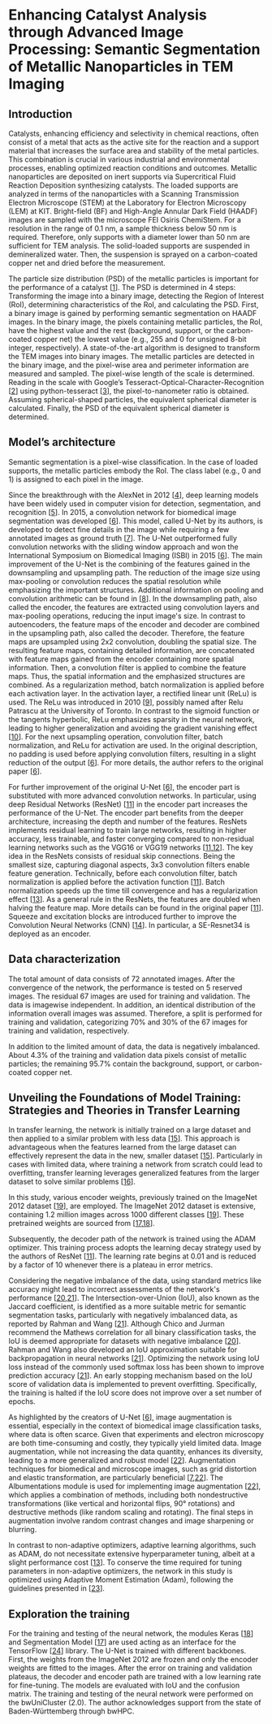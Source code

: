 # Enhancing Catalyst Analysis through Advanced Image Processing: Semantic Segmentation of Metallic Nanoparticles in TEM Imaging

## Introduction

Catalysts, enhancing efficiency and selectivity in chemical reactions, often consist of a metal that acts as the active site for the reaction and a support material that increases the surface area and stability of the metal particles. 
This combination is crucial in various industrial and environmental processes, enabling optimized reaction conditions and outcomes.
Metallic nanoparticles are deposited on inert supports via Supercritical Fluid Reaction Deposition synthesizing catalysts. 
The loaded supports are analyzed in terms of the nanoparticles with a Scanning Transmission Electron Microscope (STEM) at the Laboratory for Electron Microscopy (LEM) at KIT. 
Bright-field (BF) and High-Angle Annular Dark Field (HAADF) images are sampled with the microscope FEI Osiris ChemiStem. 
For a resolution in the range of 0.1 nm, a sample thickness below 50 nm is required. Therefore, only supports with a diameter lower than 50 nm are sufficient for TEM analysis. 
The solid-loaded supports are suspended in demineralized water. Then, the suspension is sprayed on a carbon-coated copper net and dried before the measurement.

The particle size distribution (PSD) of the metallic particles is important for the performance of a catalyst [[1](#references)]. 
The PSD is determined in 4 steps: Transforming the image into a binary image, detecting the Region of Interest (RoI), determining characteristics of the RoI, and calculating the PSD. 
First, a binary image is gained by performing semantic segmentation on HAADF images. In the binary image, the pixels containing metallic particles, the RoI, have the highest value and the rest (background, support, or the carbon-coated copper net) the lowest value (e.g., 255 and 0 for unsigned 8-bit integer, respectively). 
A state-of-the-art algorithm is designed to transform the TEM images into binary images. 
The metallic particles are detected in the binary image, and the pixel-wise area and perimeter information are measured and sampled. 
The pixel-wise length of the scale is determined. 
Reading in the scale with Google’s Tesseract-Optical-Character-Recognition [[2](#references)] using python-tesseract [[3](#references)], the pixel-to-nanometer ratio is obtained. Assuming spherical-shaped particles, the equivalent spherical diameter is calculated. Finally, the PSD of the equivalent spherical diameter is determined.

## Model’s architecture

Semantic segmentation is a pixel-wise classification. In the case of loaded supports, the metallic particles embody the RoI. The class label (e.g., 0 and 1) is assigned to each pixel in the image. 

Since the breakthrough with the AlexNet in 2012 [[4](#references)], deep learning models have been widely used in computer vision for detection, segmentation, and recognition [[5](#references)]. In 2015, a convolution network for biomedical image segmentation was developed [[6](#references)]. This model, called U-Net by its authors, is developed to detect fine details in the image while requiring a few annotated images as ground truth [[7](#references)]. The U-Net outperformed fully convolution networks with the sliding window approach and won the International Symposium on Biomedical Imaging (ISBI) in 2015 [[6](#references)]. The main improvement of the U-Net is the combining of the features gained in the downsampling and upsampling path. The reduction of the image size using max-pooling or convolution reduces the spatial resolution while emphasizing the important structures. Additional information on pooling and convolution arithmetic can be found in [[8](#references)]. In the downsampling path, also called the encoder, the features are extracted using convolution layers and max-pooling operations, reducing the input image's size. In contrast to autoencoders, the feature maps of the encoder and decoder are combined in the upsampling path, also called the decoder. Therefore, the feature maps are upsampled using 2x2 convolution, doubling the spatial size. The resulting feature maps, containing detailed information, are concatenated with feature maps gained from the encoder containing more spatial information. Then, a convolution filter is applied to combine the feature maps. Thus, the spatial information and the emphasized structures are combined. As a regularization method, batch normalization is applied before each activation layer. In the activation layer, a rectified linear unit (ReLu) is used. The ReLu was introduced in 2010 [[9](#references)], possibly named after Relu Patrascu at the University of Toronto. In contrast to the sigmoid function or the tangents hyperbolic, ReLu emphasizes sparsity in the neural network, leading to higher generalization and avoiding the gradient vanishing effect [[10](#references)]. For the next upsampling operation, convolution filter, batch normalization, and ReLu for activation are used. In the original description, no padding is used before applying convolution filters, resulting in a slight reduction of the output [[6](#references)]. For more details, the author refers to the original paper [[6](#references)]. 

For further improvement of the original U-Net [[6](#references)], the encoder part is substituted with more advanced convolution networks. In particular, using deep Residual Networks (ResNet) [[11](#references)] in the encoder part increases the performance of the U-Net. The encoder part benefits from the deeper architecture, increasing the depth and number of the features. ResNets implements residual learning to train large networks, resulting in higher accuracy, less trainable, and faster converging compared to non-residual learning networks such as the VGG16 or VGG19 networks [[11](#references),[12](#references)]. The key idea in the ResNets consists of residual skip connections. Being the smallest size, capturing diagonal aspects, 3x3 convolution filters enable feature generation. Technically, before each convolution filter, batch normalization is applied before the activation function [[11](#references)]. Batch normalization speeds up the time till convergence and has a regularization effect [[13](#references)]. As a general rule in the ResNets, the features are doubled when halving the feature map. More details can be found in the original paper [[11](#references)].
Squeeze and excitation blocks are introduced further to improve the Convolution Neural Networks (CNN) [[14](#references)].
In particular, a SE-Resnet34 is deployed as an encoder.

## Data characterization
The total amount of data consists of 72 annotated images. After the convergence of the network, the performance is tested on 5 reserved images. The residual 67 images are used for training and validation. The data is imagewise independent. In addition, an identical distribution of the information overall images was assumed. Therefore, a split is performed for training and validation, categorizing 70% and 30% of the 67 images for training and validation, respectively. 

In addition to the limited amount of data, the data is negatively imbalanced. About 4.3% of the training and validation data pixels consist of metallic particles; the remaining 95.7% contain the background, support, or carbon-coated copper net.

## Unveiling the Foundations of Model Training: Strategies and Theories in Transfer Learning

In transfer learning, the network is initially trained on a large dataset and then applied to a similar problem with less data [[15](#references)]. This approach is advantageous when the features learned from the large dataset can effectively represent the data in the new, smaller dataset [[15](#references)]. Particularly in cases with limited data, where training a network from scratch could lead to overfitting, transfer learning leverages generalized features from the larger dataset to solve similar problems [[16](#references)].

In this study, various encoder weights, previously trained on the ImageNet 2012 dataset [[19](#references)], are employed. The ImageNet 2012 dataset is extensive, containing 1.2 million images across 1000 different classes [[19](#references)]. These pretrained weights are sourced from [[17](#references),[18](#references)].

Subsequently, the decoder path of the network is trained using the ADAM optimizer. This training process adopts the learning decay strategy used by the authors of ResNet [[11](#references)]. The learning rate begins at 0.01 and is reduced by a factor of 10 whenever there is a plateau in error metrics.

Considering the negative imbalance of the data, using standard metrics like accuracy might lead to incorrect assessments of the network's performance [[20](#references),[21](#references)]. The Intersection-over-Union (IoU), also known as the Jaccard coefficient, is identified as a more suitable metric for semantic segmentation tasks, particularly with negatively imbalanced data, as reported by Rahman and Wang [[21](#references)]. Although Chico and Jurman recommend the Mathews correlation for all binary classification tasks, the IoU is deemed appropriate for datasets with negative imbalance [[20](#references)]. Rahman and Wang also developed an IoU approximation suitable for backpropagation in neural networks [[21](#references)]. Optimizing the network using IoU loss instead of the commonly used softmax loss has been shown to improve prediction accuracy [[21](#references)]. An early stopping mechanism based on the IoU score of validation data is implemented to prevent overfitting. Specifically, the training is halted if the IoU score does not improve over a set number of epochs.

As highlighted by the creators of U-Net [[6](#references)], image augmentation is essential, especially in the context of biomedical image classification tasks, where data is often scarce. Given that experiments and electron microscopy are both time-consuming and costly, they typically yield limited data. Image augmentation, while not increasing the data quantity, enhances its diversity, leading to a more generalized and robust model [[22](#references)]. Augmentation techniques for biomedical and microscope images, such as grid distortion and elastic transformation, are particularly beneficial [[7](#references),[22](#references)]. The Albumentations module is used for implementing image augmentation [[22](#references)], which applies a combination of methods, including both nondestructive transformations (like vertical and horizontal flips, 90° rotations) and destructive methods (like random scaling and rotating). The final steps in augmentation involve random contrast changes and image sharpening or blurring.

In contrast to non-adaptive optimizers, adaptive learning algorithms, such as ADAM, do not necessitate extensive hyperparameter tuning, albeit at a slight performance cost [[13](#references)]. To conserve the time required for tuning parameters in non-adaptive optimizers, the network in this study is optimized using Adaptive Moment Estimation (Adam), following the guidelines presented in [[23](#references)].

## Exploration the training
For the training and testing of the neural network, the modules Keras [[18](#references)] and Segmentation Model [[17](#references)] are used acting as an interface for the TensorFlow [[24](#references)] library. 
The U-Net is trained with different backbones. 
First, the weights from the ImageNet 2012 are frozen and only the encoder weights are fitted to the images. 
After the error on training and validation plateaus, the decoder and encoder path are trained with a low learning rate for fine-tuning. 
The models are evaluated with IoU and the confusion matrix.
The training and testing of the neural network were performed on the bwUniCluster (2.0). 
The author acknowledges support from the state of Baden-Württemberg through bwHPC.




